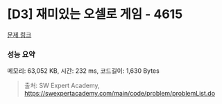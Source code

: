 # [D3] 재미있는 오셀로 게임 - 4615 

[문제 링크](https://swexpertacademy.com/main/code/problem/problemDetail.do?contestProbId=AWQmA4uK8ygDFAXj) 

### 성능 요약

메모리: 63,052 KB, 시간: 232 ms, 코드길이: 1,630 Bytes



> 출처: SW Expert Academy, https://swexpertacademy.com/main/code/problem/problemList.do
